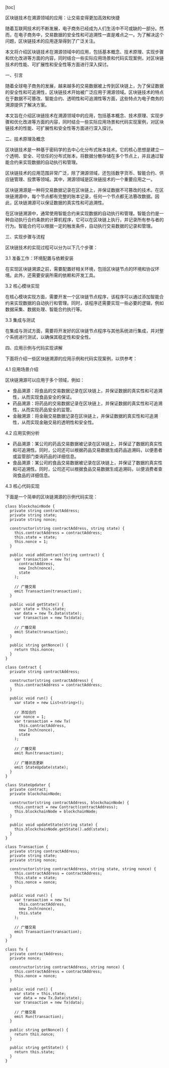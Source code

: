 
[toc]                    
                
                
区块链技术在溯源领域的应用：让交易变得更加高效和快捷

随着互联网技术的不断发展，电子商务已经成为人们生活中不可或缺的一部分。然而，在电子商务中，交易数据的安全性和可追溯性一直是难点之一。为了解决这个问题，区块链技术的应用逐渐得到了广泛关注。

本文将介绍区块链技术在溯源领域中的应用，包括基本概念、技术原理、实现步骤和优化改进等方面的内容，同时结合一些实际应用场景和代码实现案例，对区块链技术的性能、可扩展性和安全性等方面进行深入探讨。

一、引言

随着全球电子商务的发展，越来越多的交易数据被上传到区块链上，为了保证数据的安全性和可追溯性，区块链技术开始被广泛应用于溯源领域。区块链技术的特点在于数据不可篡改、智能合约、透明性和可追溯性等方面，这些特点为电子商务的溯源提供了解决方案。

本文旨在介绍区块链技术在溯源领域中的应用，包括基本概念、技术原理、实现步骤和优化改进等方面的内容，同时结合一些实际应用场景和代码实现案例，对区块链技术的性能、可扩展性和安全性等方面进行深入探讨。

二、技术原理及概念

区块链技术是一种基于密码学的去中心化分布式账本技术。它的核心思想是建立一个透明、安全、可信任的分布式账本，将数据分散存储在多个节点上，并且通过智能合约来实现数据的自动执行和管理。

区块链技术的应用范围非常广泛，除了溯源领域，还包括数字货币、智能合约、供应链管理、投票等领域。其中，溯源领域是区块链技术的一个重要应用之一。

区块链溯源是一种将交易数据记录在区块链上，并保证数据不可篡改的技术。在区块链溯源中，每个节点都有完整的账本记录，任何一个节点都无法篡改数据。因此，区块链溯源可以保证数据的真实性和可追溯性。

在区块链溯源中，通常使用智能合约来实现数据的自动执行和管理。智能合约是一种自动执行合约条款的计算机程序，它可以在区块链上执行，并记录所有参与者的行为。智能合约可以根据一定的触发条件，自动执行交易数据的记录和管理。

三、实现步骤与流程

区块链技术的实现过程可以分为以下几个步骤：

3.1 准备工作：环境配置与依赖安装

在实现区块链溯源之前，需要配置好相关环境，包括区块链节点的环境和协议环境。此外，还需要安装所需的依赖和开发工具。

3.2 核心模块实现

在核心模块实现方面，需要开发一个区块链节点程序，该程序可以通过添加智能合约来实现数据的自动执行和管理。同时，该程序还需要实现一些必要的逻辑，例如数据采集、数据处理、智能合约执行等。

3.3 集成与测试

在集成与测试方面，需要将开发好的区块链节点程序与其他系统进行集成，并对整个系统进行测试，以确保其稳定性和安全性。

四、应用示例与代码实现讲解

下面将介绍一些区块链溯源的应用示例和代码实现案例，以供参考：

4.1 应用场景介绍

区块链溯源可以应用于多个领域，例如：

- 食品溯源：将食品的交易数据记录在区块链上，并保证数据的真实性和可追溯性，从而实现食品安全的保证。
- 药品溯源：将药品的交易数据记录在区块链上，并保证数据的真实性和可追溯性，从而实现药品安全的监管。
- 金融溯源：将金融交易数据记录在区块链上，并保证数据的真实性和可追溯性，从而实现金融交易的透明性和安全性。

4.2 应用实例分析

- 药品溯源：某公司的药品交易数据被记录在区块链上，并保证了数据的真实性和可追溯性。同时，公司还可以根据药品交易数据生成药品追溯码，以便患者或监管部门查询药品的详细信息。
- 食品溯源：某公司的食品交易数据被记录在区块链上，并保证了数据的真实性和可追溯性。同时，公司还可以根据食品交易数据生成追溯码，以便消费者查询食品的详细信息。

4.3 核心代码实现

下面是一个简单的区块链溯源的示例代码实现：

```
class blockchainNode {
  private string contractAddress;
  private string state;
  private string nonce;

  constructor(string contractAddress, string state) {
    this.contractAddress = contractAddress;
    this.state = state;
    this.nonce = 1;
  }

  public void addContract(string contract) {
    var transaction = new Tx(
      contractAddress,
      new Inch(nonce),
      state
    );

    // 广播交易
    emit Transaction(transaction);
  }

  public void getState() {
    var state = this.state;
    var data = new Tx.Data(state);
    var transaction = new Tx(data);

    // 广播交易
    emit State(transaction);
  }

  public string getNonce() {
    return this.nonce;
  }
}

class Contract {
  private string contractAddress;

  constructor(string contractAddress) {
    this.contractAddress = contractAddress;
  }

  public void run() {
    var state = new List<string>();

    // 添加合约
    var nonce = 1;
    var transaction = new Tx(
      this.contractAddress,
      new Inch(nonce),
      state
    );

    // 广播交易
    emit Run(transaction);

    // 广播状态更新
    emit StateUpdate(state);
  }
}

class StateUpdater {
  private contract;
  private blockchainNode;

  constructor(string contractAddress, blockchainNode) {
    this.contract = new Contract(contractAddress);
    this.blockchainNode = blockchainNode;
  }

  public void updateState(string state) {
    this.blockchainNode.getState().add(state);
  }
}

class Transaction {
  private string contractAddress;
  private string state;
  private string nonce;

  constructor(string contractAddress, string state, string nonce) {
    this.contractAddress = contractAddress;
    this.state = state;
    this.nonce = nonce;
  }

  public void run() {
    var transaction = new Tx(
      this.contractAddress,
      new Inch(nonce),
      this.state
    );

    // 广播交易
    emit Transaction(transaction);
  }
}

class Tx {
  private contractAddress;
  private nonce;

  constructor(string contractAddress, string nonce) {
    this.contractAddress = contractAddress;
    this.nonce = nonce;
  }

  public void run() {
    var state = this.state;
    var data = new Tx.Data(state);
    var transaction = new Tx(data);

    // 广播交易
    emit Run(transaction);
  }

  public string getNonce() {
    return this.nonce;
  }

  public string getState() {
    return this.state;
  }
}
```

